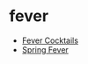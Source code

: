# fever

 * [Fever Cocktails](index/f/fever-cocktails-232646.json)
 * [Spring Fever](index/s/spring-fever-200893.json)
